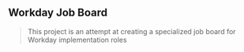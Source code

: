 ## Workday Job Board

> This project is an attempt at creating a specialized job board for Workday implementation roles







